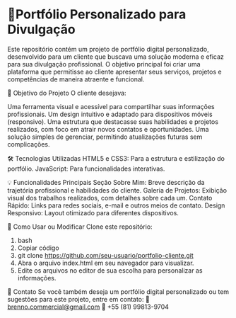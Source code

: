 <h1>📄Portfólio Personalizado para Divulgação</h1>

Este repositório contém um projeto de portfólio digital personalizado, desenvolvido para um cliente que buscava uma solução moderna e eficaz para sua divulgação profissional. O objetivo principal foi criar uma plataforma que permitisse ao cliente apresentar seus serviços, projetos e competências de maneira atraente e funcional.

🎯 Objetivo do Projeto
O cliente desejava:

Uma ferramenta visual e acessível para compartilhar suas informações profissionais.
Um design intuitivo e adaptado para dispositivos móveis (responsivo).
Uma estrutura que destacasse suas habilidades e projetos realizados, com foco em atrair novos contatos e oportunidades.
Uma solução simples de gerenciar, permitindo atualizações futuras sem complicações.

🛠️ Tecnologias Utilizadas
HTML5 e CSS3: Para a estrutura e estilização do portfólio.
JavaScript: Para funcionalidades interativas.

💡 Funcionalidades Principais
Seção Sobre Mim: Breve descrição da trajetória profissional e habilidades do cliente.
Galeria de Projetos: Exibição visual dos trabalhos realizados, com detalhes sobre cada um.
Contato Rápido: Links para redes sociais, e-mail e outros meios de contato.
Design Responsivo: Layout otimizado para diferentes dispositivos.



🚀 Como Usar ou Modificar
Clone este repositório:
1. bash
2. Copiar código
3. git clone https://github.com/seu-usuario/portfolio-cliente.git
4. Abra o arquivo index.html em seu navegador para visualizar.
5. Edite os arquivos no editor de sua escolha para personalizar as informações.

📩 Contato
Se você também deseja um portfólio digital personalizado ou tem sugestões para este projeto, entre em contato:
📧 brenno.commercial@gmail.com
📱 +55 (81) 99813-9704

